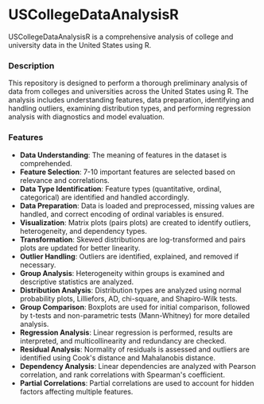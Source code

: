 # USCollegeDataAnalysisR
USCollegeDataAnalysisR is a comprehensive analysis of college and university data in the United States using R. 


### Description

This repository is designed to perform a thorough preliminary analysis of data from colleges and universities across the United States using R. The analysis includes understanding features, data preparation, identifying and handling outliers, examining distribution types, and performing regression analysis with diagnostics and model evaluation.

### Features

- **Data Understanding**: The meaning of features in the dataset is comprehended.
- **Feature Selection**: 7-10 important features are selected based on relevance and correlations.
- **Data Type Identification**: Feature types (quantitative, ordinal, categorical) are identified and handled accordingly.
- **Data Preparation**: Data is loaded and preprocessed, missing values are handled, and correct encoding of ordinal variables is ensured.
- **Visualization**: Matrix plots (pairs plots) are created to identify outliers, heterogeneity, and dependency types.
- **Transformation**: Skewed distributions are log-transformed and pairs plots are updated for better linearity.
- **Outlier Handling**: Outliers are identified, explained, and removed if necessary.
- **Group Analysis**: Heterogeneity within groups is examined and descriptive statistics are analyzed.
- **Distribution Analysis**: Distribution types are analyzed using normal probability plots, Lilliefors, AD, chi-square, and Shapiro-Wilk tests.
- **Group Comparison**: Boxplots are used for initial comparison, followed by t-tests and non-parametric tests (Mann-Whitney) for more detailed analysis.
- **Regression Analysis**: Linear regression is performed, results are interpreted, and multicollinearity and redundancy are checked.
- **Residual Analysis**: Normality of residuals is assessed and outliers are identified using Cook's distance and Mahalanobis distance.
- **Dependency Analysis**: Linear dependencies are analyzed with Pearson correlation, and rank correlations with Spearman's coefficient.
- **Partial Correlations**: Partial correlations are used to account for hidden factors affecting multiple features.


